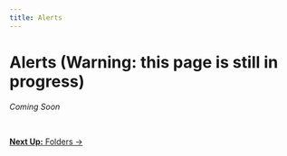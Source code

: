 ```yaml
---
title: Alerts
---
```


<h1>Alerts <span class="subheader"> (Warning: this page is still in progress)</span></h1>

*Coming Soon*

<br>

<p class="text-center medium-text-right">
  <a href="/docs/page-layouts/folders/"><b>Next Up:</b> Folders →</a>
</p>